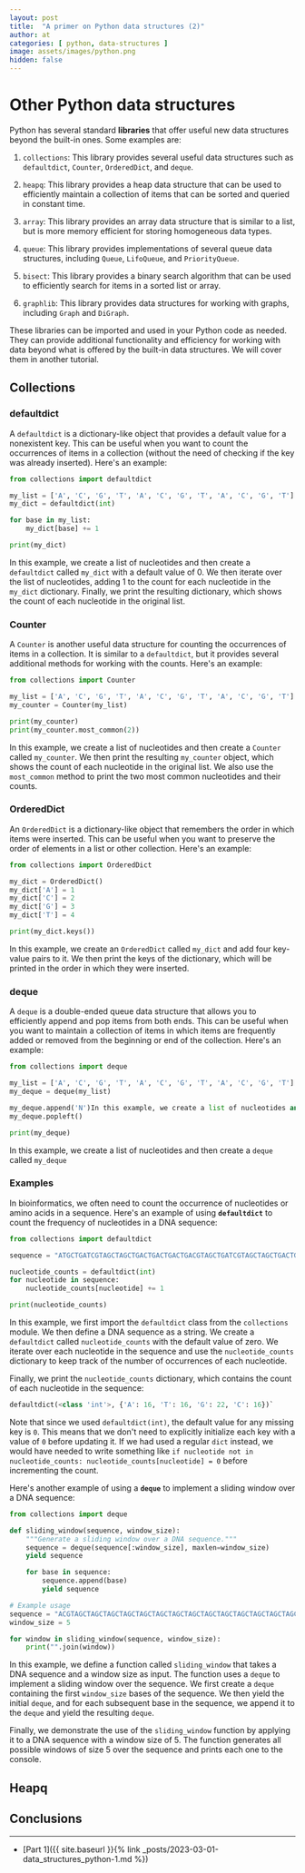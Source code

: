 ```yaml
---
layout: post
title:  "A primer on Python data structures (2)"
author: at
categories: [ python, data-structures ]
image: assets/images/python.png
hidden: false
---
```



# Other Python data structures

Python has several standard **libraries** that offer useful new data structures beyond the built-in ones. Some examples are:

1. `collections`: This library provides several useful data structures such as `defaultdict`, `Counter`, `OrderedDict`, and `deque`.
    
2. `heapq`: This library provides a heap data structure that can be used to efficiently maintain a collection of items that can be sorted and queried in constant time.
    
3. `array`: This library provides an array data structure that is similar to a list, but is more memory efficient for storing homogeneous data types.
    
4. `queue`: This library provides implementations of several queue data structures, including `Queue`, `LifoQueue`, and `PriorityQueue`.
    
5. `bisect`: This library provides a binary search algorithm that can be used to efficiently search for items in a sorted list or array.
    
6. `graphlib`: This library provides data structures for working with graphs, including `Graph` and `DiGraph`.

These libraries can be imported and used in your Python code as needed. They can provide additional functionality and efficiency for working with data beyond what is offered by the built-in data structures. We will cover them in another tutorial.

## Collections 

### defaultdict

A `defaultdict` is a dictionary-like object that provides a default value for a nonexistent key. 
This can be useful when you want to count the occurrences of items in a collection (without the need of checking if the key was already inserted).
Here's an example:

```python
from collections import defaultdict

my_list = ['A', 'C', 'G', 'T', 'A', 'C', 'G', 'T', 'A', 'C', 'G', 'T']
my_dict = defaultdict(int)

for base in my_list:
    my_dict[base] += 1

print(my_dict)
```

In this example, we create a list of nucleotides and then create a `defaultdict` called `my_dict` with a default value of 0. We then iterate over the list of nucleotides, adding 1 to the count for each nucleotide in the `my_dict` dictionary. Finally, we print the resulting dictionary, which shows the count of each nucleotide in the original list.

### Counter

A `Counter` is another useful data structure for counting the occurrences of items in a collection. It is similar to a `defaultdict`, but it provides several additional methods for working with the counts. Here's an example:

```python
from collections import Counter

my_list = ['A', 'C', 'G', 'T', 'A', 'C', 'G', 'T', 'A', 'C', 'G', 'T']
my_counter = Counter(my_list)

print(my_counter)
print(my_counter.most_common(2))
```

In this example, we create a list of nucleotides and then create a `Counter` called `my_counter`. We then print the resulting `my_counter` object, which shows the count of each nucleotide in the original list. We also use the `most_common` method to print the two most common nucleotides and their counts.

### OrderedDict

An `OrderedDict` is a dictionary-like object that remembers the order in which items were inserted. This can be useful when you want to preserve the order of elements in a list or other collection. Here's an example:

```python
from collections import OrderedDict

my_dict = OrderedDict()
my_dict['A'] = 1
my_dict['C'] = 2
my_dict['G'] = 3
my_dict['T'] = 4

print(my_dict.keys())
```

In this example, we create an `OrderedDict` called `my_dict` and add four key-value pairs to it. We then print the keys of the dictionary, which will be printed in the order in which they were inserted.

### deque

A `deque` is a double-ended queue data structure that allows you to efficiently append and pop items from both ends. This can be useful when you want to maintain a collection of items in which items are frequently added or removed from the beginning or end of the collection. Here's an example:

```python
from collections import deque

my_list = ['A', 'C', 'G', 'T', 'A', 'C', 'G', 'T', 'A', 'C', 'G', 'T']
my_deque = deque(my_list)

my_deque.append('N')In this example, we create a list of nucleotides and then create a `deque` called `my_deque`
my_deque.popleft()

print(my_deque)
```

In this example, we create a list of nucleotides and then create a `deque` called `my_deque`

### Examples

In bioinformatics, we often need to count the occurrence of nucleotides or amino acids in a sequence. 
Here's an example of using **`defaultdict`** to count the frequency of nucleotides in a DNA sequence:

```python
from collections import defaultdict

sequence = "ATGCTGATCGTAGCTAGCTGACTGACTGACTGACGTAGCTGATCGTAGCTAGCTGACTGACTGACTGACGTAGCTGATCGTAGCTAGCTGACTGACTGACTGACG"

nucleotide_counts = defaultdict(int)
for nucleotide in sequence:
    nucleotide_counts[nucleotide] += 1

print(nucleotide_counts)
```

In this example, we first import the `defaultdict` class from the `collections` module. We then define a DNA sequence as a string. We create a `defaultdict` called `nucleotide_counts` with the default value of zero. We iterate over each nucleotide in the sequence and use the `nucleotide_counts` dictionary to keep track of the number of occurrences of each nucleotide.

Finally, we print the `nucleotide_counts` dictionary, which contains the count of each nucleotide in the sequence:

```python
defaultdict(<class 'int'>, {'A': 16, 'T': 16, 'G': 22, 'C': 16})` 
```

Note that since we used `defaultdict(int)`, the default value for any missing key is `0`. This means that we don't need to explicitly initialize each key with a value of `0` before updating it. If we had used a regular `dict` instead, we would have needed to write something like `if nucleotide not in nucleotide_counts: nucleotide_counts[nucleotide] = 0` before incrementing the count.

Here's another example of using a **`deque`** to implement a sliding window over a DNA sequence:

```python
from collections import deque

def sliding_window(sequence, window_size):
    """Generate a sliding window over a DNA sequence."""
    sequence = deque(sequence[:window_size], maxlen=window_size)
    yield sequence

    for base in sequence:
        sequence.append(base)
        yield sequence

# Example usage
sequence = "ACGTAGCTAGCTAGCTAGCTAGCTAGCTAGCTAGCTAGCTAGCTAGCTAGCTAGCTAGCTAGCTAGCTAGCTAGCTAGCTAGCTAGCT"
window_size = 5

for window in sliding_window(sequence, window_size):
    print("".join(window))
```

In this example, we define a function called `sliding_window` that takes a DNA sequence and a window size as input. The function uses a `deque` to implement a sliding window over the sequence. We first create a `deque` containing the first `window_size` bases of the sequence. We then yield the initial `deque`, and for each subsequent base in the sequence, we append it to the `deque` and yield the resulting `deque`.

Finally, we demonstrate the use of the `sliding_window` function by applying it to a DNA sequence with a window size of 5. The function generates all possible windows of size 5 over the sequence and prints each one to the console.

## Heapq

## Conclusions

---

* [Part 1]({{ site.baseurl }}{% link _posts/2023-03-01-data_structures_python-1.md %})
